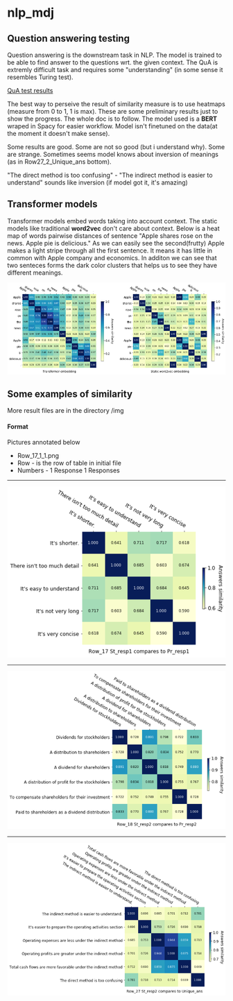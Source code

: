 # nlp_mdj

## Question answering testing

Question answering is the downstream task in NLP. The model is trained to be able to find answer to the questions wrt. the given context. The QuA is extremly difficult task and requires some "understanding" (in some sense it resembles Turing test).

[QuA test results](https://github.com/osoleole/nlp_mdj/blob/master/QuA_test.md)

The best way to perseive the result of similarity measure is to use heatmaps (measure from 0 to 1, 1 is max).
These are some preliminary results just to show the progress. The whole doc is to follow.
The model used is a **BERT** wraped in Spacy for easier workflow. Model isn't finetuned on the data(at the moment it doesn't make sense).

Some results are good. Some are not so good (but i understand why). Some are strange. Sometimes seems model knows about inversion of meanings (as in Row27_2_Unique_ans bottom). 

"The direct method is too confusing" - "The indirect method is easier to understand" sounds like inversion (if model got it, it's amazing)

## Transformer models

Transformer models embed words taking into account context. The static models like traditional **word2vec** don't care about context. 
Below is a heat map of words pairwise distances of sentence "Apple shares rose on the news. Apple pie is delicious." As we can easily see the second(frutty) Apple makes a light stripe through all the first sentence. It means it has little in common with Apple company and economics. In additon we can see that two senteces forms the dark color clusters that helps us to see they have different meanings.

<img src="https://github.com/osoleole/nlp_mdj/blob/master/img/Apples_similarity.png">

## Some examples of similarity

More result files are in the directory /img

#### Format
Pictures annotated below
* Row_17_1_1.png
* Row - is the row of table in initial file
* Numbers - 1 Response 1 Responses
---
<img src="https://github.com/osoleole/nlp_mdj/blob/master/img/Row17_1_1.png">

---
<img src="https://github.com/osoleole/nlp_mdj/blob/master/img/Row18_2_2.png">

---

<img src="https://github.com/osoleole/nlp_mdj/blob/master/img/Row27_2_Unique_ans.png">
